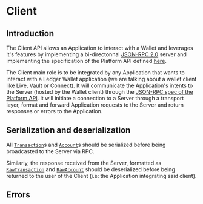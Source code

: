 # Client

## Introduction

The Client API allows an Application to interact with a Wallet and leverages it's features by implementing a bi-directonnal [JSON-RPC 2.0](https://www.jsonrpc.org/specification) server and implementing the specification of the Platform API defined [here](/spec/rpc/README.md).

The Client main role is to be integrated by any Application that wants to interact with a Ledger Wallet application (we are talking about a wallet client like Live, Vault or Connect).
It will communicate the Application's intents to the Server (hosted by the Wallet client) through the [JSON-RPC spec of the Platform API](/spec/rpc/README.md).
It will initiate a connection to a Server through a transport layer, format and forward Application requests to the Server and return responses or errors to the Application.

## Serialization and deserialization

All [`Transaction`]()s and [`Account`]()s should be serialized before being broadcasted to the Server via RPC.

Similarly, the response received from the Server, formatted as [`RawTransaction`]() and [`RawAccount`]() should be deserialized before being returned to the user of the Client (i.e: the Application integrating said client).

## Errors
